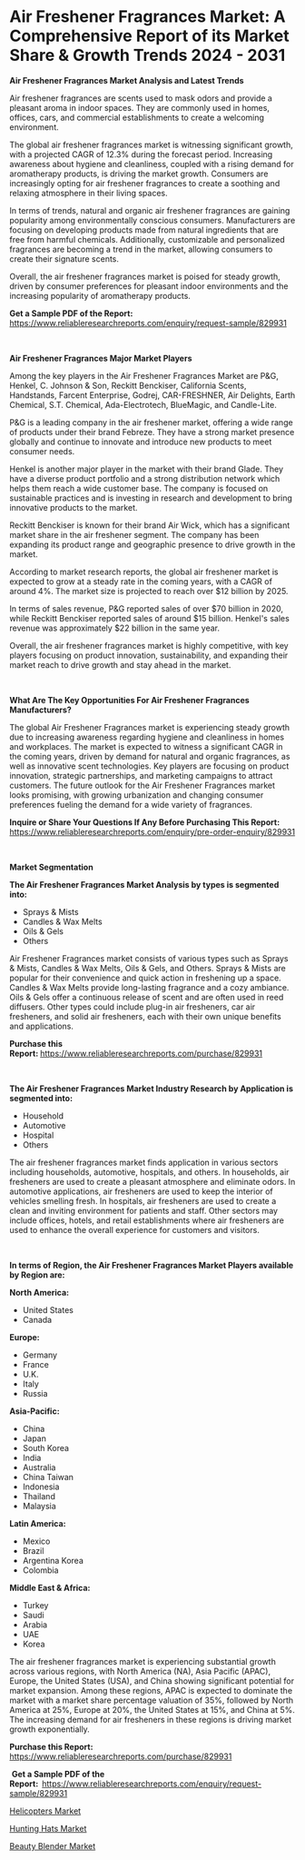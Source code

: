 <p><h1>Air Freshener Fragrances Market: A Comprehensive Report of its Market Share & Growth Trends 2024 - 2031</h1></p><p><strong>Air Freshener Fragrances Market Analysis and Latest Trends</strong></p>
<p><p>Air freshener fragrances are scents used to mask odors and provide a pleasant aroma in indoor spaces. They are commonly used in homes, offices, cars, and commercial establishments to create a welcoming environment.</p><p>The global air freshener fragrances market is witnessing significant growth, with a projected CAGR of 12.3% during the forecast period. Increasing awareness about hygiene and cleanliness, coupled with a rising demand for aromatherapy products, is driving the market growth. Consumers are increasingly opting for air freshener fragrances to create a soothing and relaxing atmosphere in their living spaces.</p><p>In terms of trends, natural and organic air freshener fragrances are gaining popularity among environmentally conscious consumers. Manufacturers are focusing on developing products made from natural ingredients that are free from harmful chemicals. Additionally, customizable and personalized fragrances are becoming a trend in the market, allowing consumers to create their signature scents.</p><p>Overall, the air freshener fragrances market is poised for steady growth, driven by consumer preferences for pleasant indoor environments and the increasing popularity of aromatherapy products.</p></p>
<p><strong>Get a Sample PDF of the Report:&nbsp;</strong> <a href="https://www.reliableresearchreports.com/enquiry/request-sample/829931">https://www.reliableresearchreports.com/enquiry/request-sample/829931</a></p>
<p>&nbsp;</p>
<p><strong>Air Freshener Fragrances Major Market Players</strong></p>
<p><p>Among the key players in the Air Freshener Fragrances Market are P&G, Henkel, C. Johnson & Son, Reckitt Benckiser, California Scents, Handstands, Farcent Enterprise, Godrej, CAR-FRESHNER, Air Delights, Earth Chemical, S.T. Chemical, Ada-Electrotech, BlueMagic, and Candle-Lite.</p><p>P&G is a leading company in the air freshener market, offering a wide range of products under their brand Febreze. They have a strong market presence globally and continue to innovate and introduce new products to meet consumer needs.</p><p>Henkel is another major player in the market with their brand Glade. They have a diverse product portfolio and a strong distribution network which helps them reach a wide customer base. The company is focused on sustainable practices and is investing in research and development to bring innovative products to the market.</p><p>Reckitt Benckiser is known for their brand Air Wick, which has a significant market share in the air freshener segment. The company has been expanding its product range and geographic presence to drive growth in the market.</p><p>According to market research reports, the global air freshener market is expected to grow at a steady rate in the coming years, with a CAGR of around 4%. The market size is projected to reach over $12 billion by 2025.</p><p>In terms of sales revenue, P&G reported sales of over $70 billion in 2020, while Reckitt Benckiser reported sales of around $15 billion. Henkel's sales revenue was approximately $22 billion in the same year.</p><p>Overall, the air freshener fragrances market is highly competitive, with key players focusing on product innovation, sustainability, and expanding their market reach to drive growth and stay ahead in the market.</p></p>
<p>&nbsp;</p>
<p><strong>What Are The Key Opportunities For Air Freshener Fragrances Manufacturers?</strong></p>
<p><p>The global Air Freshener Fragrances market is experiencing steady growth due to increasing awareness regarding hygiene and cleanliness in homes and workplaces. The market is expected to witness a significant CAGR in the coming years, driven by demand for natural and organic fragrances, as well as innovative scent technologies. Key players are focusing on product innovation, strategic partnerships, and marketing campaigns to attract customers. The future outlook for the Air Freshener Fragrances market looks promising, with growing urbanization and changing consumer preferences fueling the demand for a wide variety of fragrances.</p></p>
<p><strong>Inquire or Share Your Questions If Any Before Purchasing This Report:</strong> <a href="https://www.reliableresearchreports.com/enquiry/pre-order-enquiry/829931">https://www.reliableresearchreports.com/enquiry/pre-order-enquiry/829931</a></p>
<p>&nbsp;</p>
<p><strong>Market Segmentation</strong></p>
<p><strong>The Air Freshener Fragrances Market Analysis by types is segmented into:</strong></p>
<p><ul><li>Sprays & Mists</li><li>Candles & Wax Melts</li><li>Oils & Gels</li><li>Others</li></ul></p>
<p><p>Air Freshener Fragrances market consists of various types such as Sprays & Mists, Candles & Wax Melts, Oils & Gels, and Others. Sprays & Mists are popular for their convenience and quick action in freshening up a space. Candles & Wax Melts provide long-lasting fragrance and a cozy ambiance. Oils & Gels offer a continuous release of scent and are often used in reed diffusers. Other types could include plug-in air fresheners, car air fresheners, and solid air fresheners, each with their own unique benefits and applications.</p></p>
<p><strong>Purchase this Report:&nbsp;</strong><a href="https://www.reliableresearchreports.com/purchase/829931">https://www.reliableresearchreports.com/purchase/829931</a></p>
<p>&nbsp;</p>
<p><strong>The Air Freshener Fragrances Market Industry Research by Application is segmented into:</strong></p>
<p><ul><li>Household</li><li>Automotive</li><li>Hospital</li><li>Others</li></ul></p>
<p><p>The air freshener fragrances market finds application in various sectors including households, automotive, hospitals, and others. In households, air fresheners are used to create a pleasant atmosphere and eliminate odors. In automotive applications, air fresheners are used to keep the interior of vehicles smelling fresh. In hospitals, air fresheners are used to create a clean and inviting environment for patients and staff. Other sectors may include offices, hotels, and retail establishments where air fresheners are used to enhance the overall experience for customers and visitors.</p></p>
<p>&nbsp;</p>
<p><strong>In terms of Region, the Air Freshener Fragrances Market Players available by Region are:</strong></p>
<p>
    <p> <strong> North America: </strong>
        <ul>
            <li>United States</li>
            <li>Canada</li>
        </ul>
        </p> 
    <p> <strong> Europe: </strong>
        <ul>
            <li>Germany</li>
            <li>France</li>
            <li>U.K.</li>
            <li>Italy</li>
            <li>Russia</li>
        </ul>
        </p> 
    <p> <strong> Asia-Pacific: </strong>
        <ul>
            <li>China</li>
            <li>Japan</li>
            <li>South Korea</li>
            <li>India</li>
            <li>Australia</li>
            <li>China Taiwan</li>
            <li>Indonesia</li>
            <li>Thailand</li>
            <li>Malaysia</li>
        </ul>
        </p> 
    <p> <strong> Latin America: </strong>
        <ul>
            <li>Mexico</li>
            <li>Brazil</li>
            <li>Argentina Korea</li>
            <li>Colombia</li>
        </ul>
        </p> 
    <p> <strong> Middle East & Africa: </strong>
        <ul>
            <li>Turkey</li>
            <li>Saudi</li>
            <li>Arabia</li>
            <li>UAE</li>
            <li>Korea</li>
        </ul>
    </p>
    </p>
<p><p>The air freshener fragrances market is experiencing substantial growth across various regions, with North America (NA), Asia Pacific (APAC), Europe, the United States (USA), and China showing significant potential for market expansion. Among these regions, APAC is expected to dominate the market with a market share percentage valuation of 35%, followed by North America at 25%, Europe at 20%, the United States at 15%, and China at 5%. The increasing demand for air fresheners in these regions is driving market growth exponentially.</p></p>
<p><strong>Purchase this Report: </strong><a href="https://www.reliableresearchreports.com/purchase/829931">https://www.reliableresearchreports.com/purchase/829931</a></p>
<p>&nbsp;<strong>Get a Sample PDF of the Report:&nbsp;&nbsp;</strong><a href="https://www.reliableresearchreports.com/enquiry/request-sample/829931">https://www.reliableresearchreports.com/enquiry/request-sample/829931</a></p>
<p><strong></strong></p>
<p><p><a href="https://military-diascia-e68.notion.site/Helicopters-Market-Research-Report-Provides-thorough-Industry-Overview-which-offers-an-In-Depth-Ana-1306c61147834ef3a8e4bddf74fe6723">Helicopters Market</a></p><p><a href="https://github.com/edytherolanlouisejk1miz0wig/Market-Research-Report-List-1/blob/main/hunting-hats-market.md">Hunting Hats Market</a></p><p><a href="https://github.com/peachesmcdowel1/Market-Research-Report-List-1/blob/main/beauty-blender-market.md">Beauty Blender Market</a></p></p>